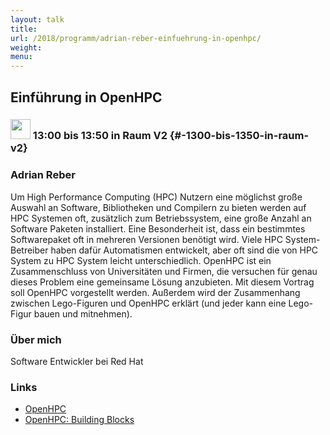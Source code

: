 ```yaml
---
layout: talk
title:
url: /2018/programm/adrian-reber-einfuehrung-in-openhpc/
weight:
menu:
---
```

## Einführung in OpenHPC

### <img height = "32" src="../../../images/talk.svg"> 13:00 bis 13:50 in Raum V2 {#-1300-bis-1350-in-raum-v2}

### Adrian Reber

Um High Performance Computing (HPC) Nutzern eine möglichst große Auswahl an Software, Bibliotheken und Compilern zu bieten werden auf HPC Systemen oft, zusätzlich zum Betriebssystem, eine große Anzahl an Software Paketen installiert. Eine Besonderheit ist, dass ein bestimmtes Softwarepaket oft in mehreren Versionen benötigt wird. Viele HPC System-Betreiber haben dafür Automatismen entwickelt, aber oft sind die von HPC System zu HPC System leicht unterschiedlich. OpenHPC ist ein Zusammenschluss von Universitäten und Firmen, die versuchen für genau dieses Problem eine gemeinsame Lösung anzubieten. Mit diesem Vortrag soll OpenHPC vorgestellt werden. Außerdem wird der Zusammenhang zwischen Lego-Figuren und OpenHPC erklärt (und jeder kann eine Lego-Figur bauen und mitnehmen).

### Über mich

Software Entwickler bei Red Hat

### Links

- <a href="https://web.archive.org/web/20190309204837/http://openhpc.community/" target="_blank">OpenHPC</a>
- <a href="https://lisas.de/~adrian/?p=1309" target="_blank">OpenHPC: Building Blocks</a>
